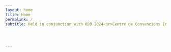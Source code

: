 ```yaml
---
layout: home
title: Home
permalink: /
subtitle: Held in conjunction with KDD 2024<br>Centre de Convencions Internacional de Barcelona, Spain Wednesday, August 28th, 2024




---
```


